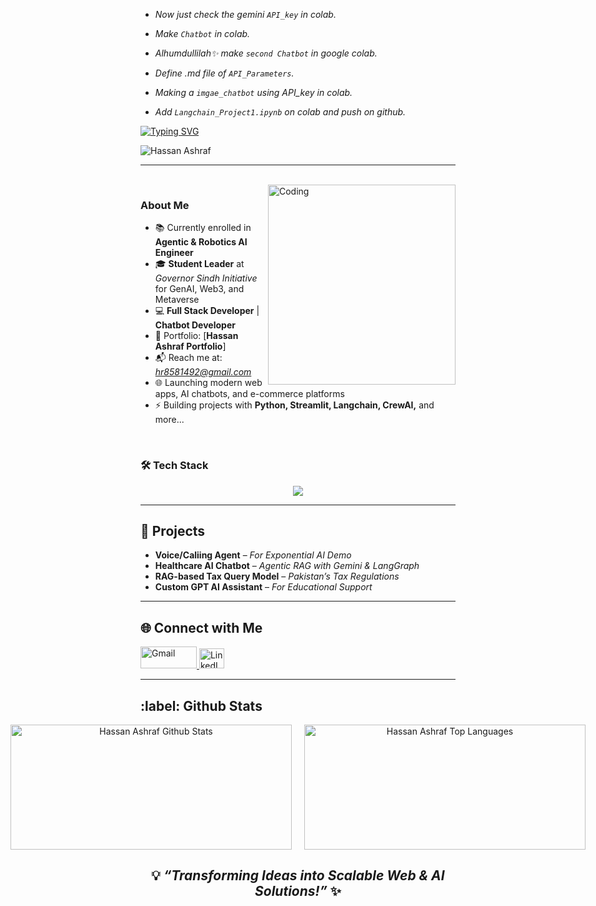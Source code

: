 * *Now just check the gemini `API_key` in colab.*

- *Make `Chatbot` in colab.*

- *Alhumdullilah✨ make `second Chatbot` in google colab.*

- *Define .md file of `API_Parameters`.*

- *Making a `imgae_chatbot` using API_key in colab.*

- *Add `Langchain_Project1.ipynb` on colab and push on github.*




[![Typing SVG](https://readme-typing-svg.demolab.com?font=Roboto+Slab&weight=500&size=27&duration=4000&pause=500&color=ffde7b&center=true&vCenter=true&width=700&height=50&lines=%E2%9C%A8Hey%2C+I'm+Hassan+Ashraf%E2%9C%A8;%E2%9C%A8Full+Stack+Developer+%7C+AI+Engineer%E2%9C%A8;%E2%9C%A8Building+Scalable+Web+Apps+%26+AI+Solutions%E2%9C%A8)](https://git.io/typing-svg)

<p align="left"> 
  <img src="https://komarev.com/ghpvc/?username=Hassan-AI-Flow&label=Profile%20views&color=CA0AB3&style=flat" alt="Hassan Ashraf" /> 
</p>

---
 
</br>
<img align="right" alt="Coding" height="320" width="300" src="/HassanProfileGIF.gif" />

### About Me 

- 📚 Currently enrolled in **Agentic & Robotics AI Engineer**  
- 🎓 **Student Leader** at *Governor Sindh Initiative* for GenAI, Web3, and Metaverse  
- 💻 **Full Stack Developer** | **Chatbot Developer**  
- 🔗 Portfolio: [**Hassan Ashraf Portfolio**]
- 📬 Reach me at: *hr8581492@gmail.com* 
- 🌐 Launching modern web apps, AI chatbots, and e-commerce platforms
- ⚡ Building projects with **Python, Streamlit, Langchain, CrewAI,** and more...

</br> 

### 🛠️ Tech Stack  
<div align="center">
  <img src="https://skillicons.dev/icons?i=html,css,figma,python,docker" />
</div>  

---

<h2> 🎯 Projects </h2> 

- **Voice/Caliing Agent** – *For Exponential AI Demo*   
- **Healthcare AI Chatbot** – *Agentic RAG with Gemini & LangGraph*  
- **RAG-based Tax Query Model** – *Pakistan’s Tax Regulations*  
- **Custom GPT AI Assistant** – *For Educational Support*  

---

<h2> 🌐 Connect with Me </h2> 
<p align="left">
  <a href="mailto:hr8581492@gmail.com" target="_blank">
    <img src="https://img.shields.io/badge/Gmail-D14836?style=flat&logo=gmail&logoColor=white" alt="Gmail" height="35" width="90" />
  </a>
  <a href="https://www.linkedin.com/in/hassan-ashraf-468a7333b" target="_blank">
    <img src="https://raw.githubusercontent.com/rahuldkjain/github-profile-readme-generator/master/src/images/icons/Social/linked-in-alt.svg" alt="LinkedIn" height="32" width="40" />
  </a>
</p>

---

<h2>:label: Github Stats</h2>

<div align="center" style="display: flex; align-items: center; justify-content: center; gap: 20px;">
  <a href="#"><img alt="Hassan Ashraf Github Stats" src="https://github-readme-stats.vercel.app/api?username=Hassan Ashrafz&show_icons=true&theme=react&hide_border=true&bg_color=0D1117&title_color=FF1493&icon_color=FF1493" height="200px" width="450px" /></a>
  <a href="#"><img alt="Hassan Ashraf Top Languages" src="https://github-readme-stats.vercel.app/api/top-langs/?username=HassanAshraf&langs_count=10&layout=compact&theme=react&hide_border=true&bg_color=0D1117&title_color=FF1493&icon_color=FF1493" height="200px" width="450px" /></a>
</div>

### <h2 align="center">💡 *“Transforming Ideas into Scalable Web & AI Solutions!”* ✨</h2>
